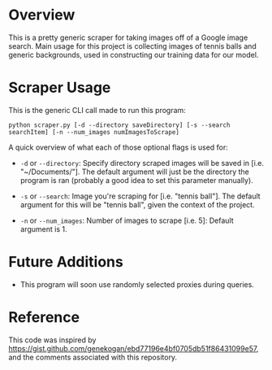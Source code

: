 # Overview

This is a pretty generic scraper for taking images off of a Google image search. Main usage for this project is collecting
images of tennis balls and generic backgrounds, used in constructing our training data for our model.

# Scraper Usage

This is the generic CLI call made to run this program:

`python scraper.py [-d --directory saveDirectory] [-s --search searchItem] [-n --num_images numImagesToScrape]`

A quick overview of what each of those optional flags is used for:
* `-d` or `--directory`: Specify directory scraped images will be saved in [i.e. "~/Documents/"]. The default argument
will just be the directory the program is ran (probably a good idea to set this parameter manually).

* `-s` or `--search`: Image you're scraping for [i.e. "tennis ball"]. The default argument for this will be "tennis ball",
given the context of the project.
* `-n` or `--num_images`: Number of images to scrape [i.e. 5]: Default argument is 1.

# Future Additions

* This program will soon use randomly selected proxies during queries.

# Reference

This code was inspired by https://gist.github.com/genekogan/ebd77196e4bf0705db51f86431099e57, and the comments associated with
this repository.
